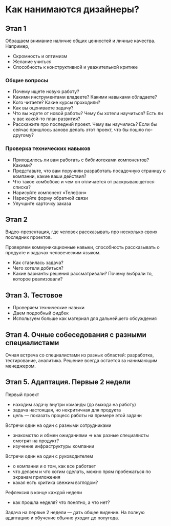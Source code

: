 # Как нанимаются дизайнеры?

## Этап 1
Обращаем внимание наличие общих ценностей и личные качества. Например, 
- Скромность и оптимизм
- Желание учиться
- Способность к конструктивной и уважительной критике

### Общие вопросы
- Почему ищете новую работу?
- Какими инструментами владеете? Какими навыками обладаете?
- Кого читаете? Какие курсы проходили?
- Как вы оцениваете задачу?
- Что вы ждете от новой работы? Чему бы хотели научиться? Есть ли у вас какой-то план развития?
- Расскажите про последний проект. Чему вы научились? Если бы сейчас пришлось заново делать этот проект, что бы пошло по-другому?

### Проверка технических навыков
- Приходилось ли вам работать с библиотеками компонентов? Какими?	
- Представьте, что вам поручили разработать посадочную страницу о компании, какие ваши действия?
- Что такое комбобокс и чем он отличается от раскрывающегося списка?
- Нарисуйте компонент «Телефон»
- Нарисуйте форму обратной связи
- Улучшите карточку заказа

## Этап 2
Видео-презентация, где человек рассказывать про несколько своих последних проектов.

Проверяем коммуникационные навыки, способность рассказывать о продукте и задачах человеческим языком.

- Как ставилась задача?
- Чего хотели добиться? 
- Какие варианты решения рассматривали? Почему выбрали то, которое реализовали?

## Этап 3. Тестовое
- Проверяем технические навыки
- Даем подробный фидбек
- Используем больше как материал для дальнейшего обсуждения

## Этап 4. Очные собеседования с разными специалистами
Очная встреча со специалистами из разных областей: разработка, тестирование, аналитика. 
Решение всегда остается за нанимающим менеджером.

## Этап 5. Адаптация. Первые 2 недели
Первый проект
- находим задачу внутри команды (до выхода на работу)
- задача настоящая, но некритичная для продукта
- цель — показать процесс работы на примере этой задачи

Встречи один на один с разными сотрудниками
- знакомство и обмен ожиданиями => как разные специалисты смотрят на продукт?
- изучение инфраструктуры компании

Встречи один на один с руководителем
- о компании и о том, как все работает
- что делаем и что хотим сделать, можно прям пробежаться по экранам приложения
- какая есть критика свежим взглядом?

Рефлексия в конце каждой недели
- как прошла неделя? что понятно, а что нет?

Задача на первые 2 недели — дать общее видение. На полную адаптацию и обучение обычно уходит до полугода.